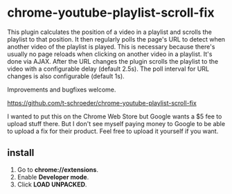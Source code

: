 # chrome-youtube-playlist-scroll-fix
This plugin calculates the position of a video in a playlist and scrolls the playlist to that position. It then regularly polls the page's URL to detect when another video of the playlist is played. This is necessary because there's usually no page reloads when clicking on another video in a playlist. It's done via AJAX. After the URL changes the plugin scrolls the playlist to the video with a configurable delay (default 2.5s). The poll interval for URL changes is also configurable (default 1s).

Improvements and bugfixes welcome.

https://github.com/t-schroeder/chrome-youtube-playlist-scroll-fix

I wanted to put this on the Chrome Web Store but Google wants a $5 fee to upload stuff there. But I don't see myself paying money to Google to be able to upload a fix for their product. Feel free to upload it yourself if you want.

## install
1. Go to **chrome://extensions**.
2. Enable **Developer mode**.
3. Click **LOAD UNPACKED**.

